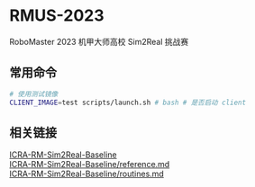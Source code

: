 # RMUS-2023
RoboMaster 2023 机甲大师高校 Sim2Real 挑战赛

## 常用命令
```bash
# 使用测试镜像
CLIENT_IMAGE=test scripts/launch.sh # bash # 是否启动 client
```

## 相关链接
[ICRA-RM-Sim2Real-Baseline](https://github.com/AIR-DISCOVER/ICRA-RM-Sim2real-Baseline)  
[ICRA-RM-Sim2Real-Baseline/reference.md](https://github.com/AIR-DISCOVER/ICRA-RM-Sim2Real-Baseline/blob/master/reference.md)  
[ICRA-RM-Sim2Real-Baseline/routines.md](https://github.com/AIR-DISCOVER/ICRA-RM-Sim2Real-Baseline/blob/master/routines.md)  
